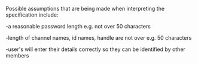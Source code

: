 Possible assumptions that are being made when interpreting the specification include:

-a reasonable password length e.g. not over 50 characters

-length of channel names, id names, handle are not over e.g. 50 characters

-user's will enter their details correctly so they can be identified by other members
